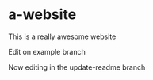 # a-website

This is a really awesome website

Edit on example branch

Now editing in the update-readme branch
